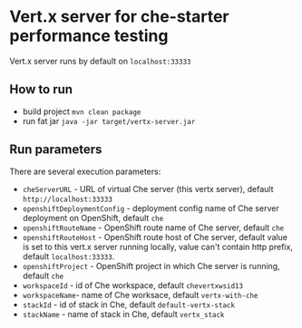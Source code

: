# Vert.x server for che-starter performance testing
Vert.x server runs by default on `localhost:33333`

## How to run
- build project `mvn clean package`
- run fat jar `java -jar target/vertx-server.jar`

## Run parameters

There are several execution parameters:
- `cheServerURL` - URL of virtual Che server (this vertx server), default `http://localhost:33333`
- `openshiftDeploymentConfig` - deployment config name of Che server deployment on OpenShift, default `che`
- `openshiftRouteName` - OpenShift route name of Che server, default `che`
- `openshiftRouteHost` - OpenShift route host of Che server, default value is set to this vert.x server running locally, value can't contain http prefix, default `localhost:33333`. 
- `openshiftProject` - OpenShift project in which Che server is running, default `che`
- `workspaceId` - id of Che workspace, default `chevertxwsid13`
- `workspaceName`- name of Che worksace, default `vertx-with-che`
- `stackId` - id of stack in Che, default `default-vertx-stack`
- `stackName` - name of stack in Che, default `vertx_stack`
